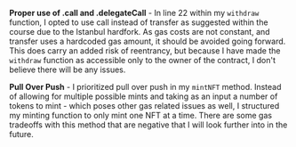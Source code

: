 **Proper use of .call and .delegateCall** - In line 22 within my `withdraw` function, I opted to use call instead of transfer as suggested within the course due to the Istanbul hardfork. As gas costs are not constant, and transfer uses a hardcoded gas amount, it should be avoided going forward. This does carry an added risk of reentrancy, but because I have made the `withdraw` function as accessible only to the owner of the contract, I don't believe there will be any issues.

**Pull Over Push** - I prioritized pull over push in my `mintNFT` method. Instead of allowing for multiple possible mints and taking as an input a number of tokens to mint - which poses other gas related issues as well, I structured my minting function to only mint one NFT at a time. There are some gas tradeoffs with this method that are negative that I will look further into in the future. 



